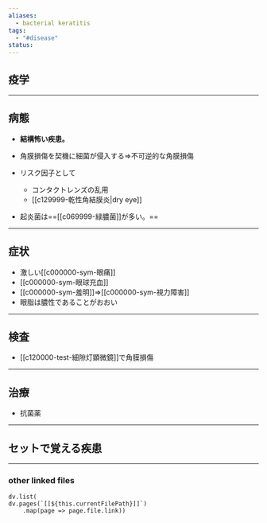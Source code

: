```yaml
---
aliases:
  - bacterial keratitis
tags:
  - "#disease"
status:
---
```

## 疫学
---
## 病態
- **結構怖い疾患。**
- 角膜損傷を契機に細菌が侵入する⇒不可逆的な角膜損傷

- リスク因子として
	- コンタクトレンズの乱用
	- [[c129999-乾性角結膜炎|dry eye]]

- 起炎菌は==[[c069999-緑膿菌]]が多い。==
---
## 症状
- 激しい[[c000000-sym-眼痛]]
- [[c000000-sym-眼球充血]]
- [[c000000-sym-羞明]]⇒[[c000000-sym-視力障害]]
- 眼脂は膿性であることがおおい
---
## 検査
- [[c120000-test-細隙灯顕微鏡]]で角膜損傷
---
## 治療
- 抗菌薬
---
## セットで覚える疾患
---
### other linked files
```dataviewjs
dv.list(
dv.pages(`[[${this.currentFilePath}]]`)
	.map(page => page.file.link))
```